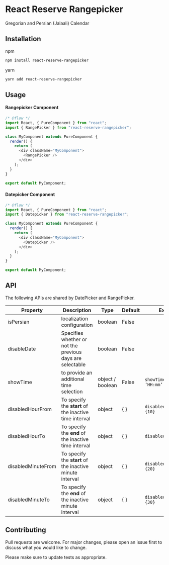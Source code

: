 # React Reserve Rangepicker

Gregorian and Persian (Jalaali) Calendar

## Installation

npm

```bash
npm install react-reserve-rangepicker
```

yarn

```bash
yarn add react-reserve-rangepicker
```

## Usage

#### Rangepicker Component

```javascript
/* @flow */
import React, { PureComponent } from "react";
import { RangePicker } from "react-reserve-rangepicker";

class MyComponent extends PureComponent {
  render() {
    return (
      <div className="MyComponent">
        <RangePicker />
      </div>
    );
  }
}

export default MyComponent;
```

#### Datepicker Component

```javascript
/* @flow */
import React, { PureComponent } from "react";
import { Datepicker } from "react-reserve-rangepicker";

class MyComponent extends PureComponent {
  render() {
    return (
      <div className="MyComponent">
        <Datepicker />
      </div>
    );
  }
}

export default MyComponent;
```

## API

The following APIs are shared by DatePicker and RangePicker.

| Property           | Description                                               | Type             | Default | Example                          |
| ------------------ | --------------------------------------------------------- | ---------------- | ------- | -------------------------------- |
| isPersian          | localization configuration                                | boolean          | False   |                                  |
| disableDate        | Specifies whether or not the previous days are selectable | boolean          | False   |                                  |
| showTime           | to provide an additional time selection                   | object / boolean | False   | `showTime={{ format: ‘HH:mm’ }}` |
| disabledHourFrom   | To specify the **start** of the inactive time interval    | object           | { }     | `disabledHourFrom={10}`          |
| disabledHourTo     | To specify the **end** of the inactive time interval      | object           | { }     | `disabledHourTo={12}`            |
| disabledMinuteFrom | To specify the **start** of the inactive minute interval  | object           | { }     | `disabledMinuteFrom={20}`        |
| disabledMinuteTo   | To specify the **end** of the inactive minute interval    | object           | { }     | `disabledMinuteTo={30}`          |

## Contributing

Pull requests are welcome. For major changes, please open an issue first to discuss what you would like to change.

Please make sure to update tests as appropriate.
